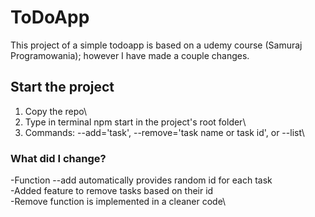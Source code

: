 # ToDoApp

This project of a simple todoapp is based on a udemy course (Samuraj Programowania); however I have made a couple changes.

## Start the project

1. Copy the repo\
2. Type in terminal npm start in the project's root folder\
3. Commands: --add='task', --remove='task name or task id', or --list\

### What did I change?

-Function --add automatically provides random id for each task\
-Added feature to remove tasks based on their id\
-Remove function is implemented in a cleaner code\

